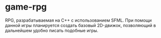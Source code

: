 # game-rpg

RPG, разрабатываемая на C++ с использованием SFML. При помощи данной игры планируется создать базовый 2D-движок, позволяющий в дальнейшем удобно писать подобные игры.
